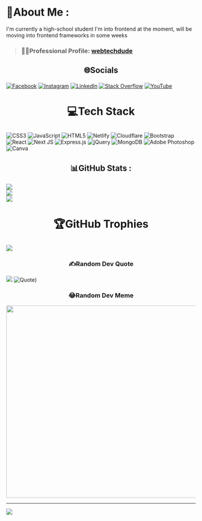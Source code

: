 # **💫About Me :**
I'm currently a high-school student
I'm into frontend at the moment, will be moving into frontend frameworks in some weeks
> ### 👨‍💻Professional Profile: [webtechdude](https://github.com/webtechdude)

## <p align="center">🌐Socials</p>
[![Facebook](https://img.shields.io/badge/Facebook-%231877F2.svg?logo=Facebook&logoColor=white)](https://facebook.com/webtechdude) [![Instagram](https://img.shields.io/badge/Instagram-%23E4405F.svg?logo=Instagram&logoColor=white)](https://instagram.com/webtechdude) [![LinkedIn](https://img.shields.io/badge/LinkedIn-%230077B5.svg?logo=linkedin&logoColor=white)](https://linkedin.com/in/webtechdude) [![Stack Overflow](https://img.shields.io/badge/-Stackoverflow-FE7A16?logo=stack-overflow&logoColor=white)](https://stackoverflow.com/users/14395278) [![YouTube](https://img.shields.io/badge/YouTube-%23FF0000.svg?logo=YouTube&logoColor=white)](https://www.youtube.com/channel/UCXKgzUGQylXtirfR4-SxyzA) 

# <p align="center">💻Tech Stack</p>
![CSS3](https://img.shields.io/badge/css3-%231572B6.svg?style=for-the-badge&logo=css3&logoColor=white) ![JavaScript](https://img.shields.io/badge/javascript-%23323330.svg?style=for-the-badge&logo=javascript&logoColor=%23F7DF1E) ![HTML5](https://img.shields.io/badge/html5-%23E34F26.svg?style=for-the-badge&logo=html5&logoColor=white) ![Netlify](https://img.shields.io/badge/netlify-%23000000.svg?style=for-the-badge&logo=netlify&logoColor=#00C7B7) ![Cloudflare](https://img.shields.io/badge/Cloudflare-F38020?style=for-the-badge&logo=Cloudflare&logoColor=white) ![Bootstrap](https://img.shields.io/badge/bootstrap-%23563D7C.svg?style=for-the-badge&logo=bootstrap&logoColor=white) ![React](https://img.shields.io/badge/react-%2320232a.svg?style=for-the-badge&logo=react&logoColor=%2361DAFB) ![Next JS](https://img.shields.io/badge/Next-black?style=for-the-badge&logo=next.js&logoColor=white) ![Express.js](https://img.shields.io/badge/express.js-%23404d59.svg?style=for-the-badge&logo=express&logoColor=%2361DAFB) ![jQuery](https://img.shields.io/badge/jquery-%230769AD.svg?style=for-the-badge&logo=jquery&logoColor=white) ![MongoDB](https://img.shields.io/badge/MongoDB-%234ea94b.svg?style=for-the-badge&logo=mongodb&logoColor=white) ![Adobe Photoshop](https://img.shields.io/badge/adobephotoshop-%2331A8FF.svg?style=for-the-badge&logo=adobephotoshop&logoColor=white) ![Canva](https://img.shields.io/badge/Canva-%2300C4CC.svg?style=for-the-badge&logo=Canva&logoColor=white)
## <p align="center">📊GitHub Stats :</p>
![](https://github-readme-stats.vercel.app/api?username=fatinnoortaki&theme=synthwave&hide_border=true&include_all_commits=true&count_private=true)<br/>
![](https://github-readme-streak-stats.herokuapp.com/?user=fatinnoortaki&theme=synthwave&hide_border=true)<br/>
![](https://github-readme-stats.vercel.app/api/top-langs/?username=fatinnoortaki&theme=synthwave&hide_border=true&include_all_commits=true&count_private=true&layout=compact)

# <p align="center">🏆GitHub Trophies</p>
![](https://github-profile-trophy.vercel.app/?username=fatinnoortaki&theme=radical&no-frame=true&no-bg=false&margin-w=4)


### <p align="center">✍️Random Dev Quote</p>
![](https://quotes-github-readme.vercel.app/api?type=vetical&theme=radical)
![Quote](https://github-readme-quotes.herokuapp.com/quote?theme=dark&layout=socrates&animation=grow_out_in))

### <p align="center">😂Random Dev Meme </p>
<p align="center">
<img src="https://random-memer.herokuapp.com/" width="512px"/>
 </p>

---
[![](https://visitcount.itsvg.in/api?id=fatinnoortaki&icon=0&color=0)](https://visitcount.itsvg.in)
